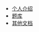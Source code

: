 <!-- index.html -->

<script>
  window.$docsify = {
    loadSidebar: true
  }
</script>
<script src="//fastly.jsdelivr.net/npm/docsify/lib/docsify.min.js"></script>

- [个人介绍](/ReadMe/readMe.md)
- [题库](/ReviewQuestions/题库.md)
- [其他文档](/otherDocuments)